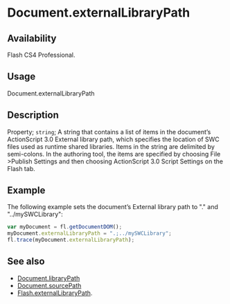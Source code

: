 # Document.externalLibraryPath

## Availability

Flash CS4 Professional.

## Usage

Document.externalLibraryPath

## Description

Property; `string`; A string that contains a list of items in the document’s ActionScript 3.0 External library path, which specifies the location of SWC files used as runtime shared libraries. Items in the string are delimited by semi-colons. In the authoring tool, the items are specified by choosing File >Publish Settings and then choosing ActionScript 3.0 Script Settings on the Flash tab.

## Example

The following example sets the document’s External library path to "." and "../mySWCLibrary":

```javascript
var myDocument = fl.getDocumentDOM();
myDocument.externalLibraryPath = ".;../mySWCLibrary";
fl.trace(myDocument.externalLibraryPath);
```

## See also

- [Document.libraryPath](../Document_object/Document99.md)
- [Document.sourcePath](../Document_object/Document36.md)
- [Flash.externalLibraryPath](../Flash_object/Flash23.md).
